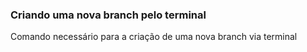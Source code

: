 ### Criando uma nova branch pelo terminal

Comando necessário para a criação de uma nova branch via terminal


